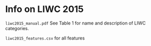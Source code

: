 # Info on LIWC 2015

`liwc2015_manual.pdf` See Table 1 for name and description of LIWC categories.

`liwc2015_features.csv` for all features




